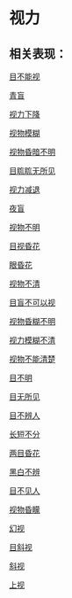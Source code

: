 # 视力## 相关表现：[目不能视](https://www.gmzyjc.com/search/result?wd=目不能视)[青盲](https://www.gmzyjc.com/search/result?wd=青盲)[视力下降](https://www.gmzyjc.com/search/result?wd=视力下降)[视物模糊](https://www.gmzyjc.com/search/result?wd=视物模糊)[视物昏暗不明](https://www.gmzyjc.com/search/result?wd=视物昏暗不明)[目䀮䀮无所见](https://www.gmzyjc.com/search/result?wd=目䀮䀮无所见)[视力减退](https://www.gmzyjc.com/search/result?wd=视力减退)[夜盲](https://www.gmzyjc.com/search/result?wd=夜盲)[视物不明](https://www.gmzyjc.com/search/result?wd=视物不明)[目视昏花](https://www.gmzyjc.com/search/result?wd=目视昏花)[眼昏花](https://www.gmzyjc.com/search/result?wd=眼昏花)[视物不清](https://www.gmzyjc.com/search/result?wd=视物不清)[目盲不可以视](https://www.gmzyjc.com/search/result?wd=目盲不可以视)[视物昏糊不明](https://www.gmzyjc.com/search/result?wd=视物昏糊不明)[视力模糊不清](https://www.gmzyjc.com/search/result?wd=视力模糊不清)[视物不能清楚](https://www.gmzyjc.com/search/result?wd=视物不能清楚)[目不明](https://www.gmzyjc.com/search/result?wd=目不明)[目无所见](https://www.gmzyjc.com/search/result?wd=目无所见)[目不辨人](https://www.gmzyjc.com/search/result?wd=目不辨人)[长短不分](https://www.gmzyjc.com/search/result?wd=长短不分)[两目昏花](https://www.gmzyjc.com/search/result?wd=两目昏花)[黑白不辨](https://www.gmzyjc.com/search/result?wd=黑白不辨)[目不见人](https://www.gmzyjc.com/search/result?wd=目不见人)[视物昏矇](https://www.gmzyjc.com/search/result?wd=视物昏矇)[幻视](https://www.gmzyjc.com/search/result?wd=幻视)[目斜视](https://www.gmzyjc.com/search/result?wd=目斜视)[斜视](https://www.gmzyjc.com/search/result?wd=斜视)[上视](https://www.gmzyjc.com/search/result?wd=上视)